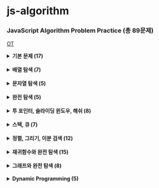# js-algorithm

### JavaScript Algorithm Problem Practice (총 89문제)

[OT](https://github.com/ding-co/js-algorithm/blob/main/OT.md)

<details>
  <summary> <strong> 기본 문제 (17) </strong> </summary>

> - [x] [세 수 중 최솟값](https://github.com/ding-co/js-algorithm/blob/main/Section1/pb01.md)
> - [x] [삼각형 판별](https://github.com/ding-co/js-algorithm/blob/main/Section1/pb02.md)
> - [x] [연필 개수](https://github.com/ding-co/js-algorithm/blob/main/Section1/pb03.md)
> - [x] [1부터 N까지의 합](https://github.com/ding-co/js-algorithm/blob/main/Section1/pb04.md)
> - [x] [최솟값 구하기](https://github.com/ding-co/js-algorithm/blob/main/Section1/pb05.md)
> - [x] [보충 - 내장함수로 최솟값, 최댓값 구하기](https://github.com/ding-co/js-algorithm/blob/main/Section1/pb05-alpha.md)
> - [x] [홀수](https://github.com/ding-co/js-algorithm/blob/main/Section1/pb06.md)
> - [x] [10부제](https://github.com/ding-co/js-algorithm/blob/main/Section1/pb07.md)
> - [x] [추가영상 - forEach, map, filter, reduce 메서드 작동원리](https://github.com/ding-co/js-algorithm/blob/main/Section1/method-additional.md)
> - [x] [일곱난쟁이](https://github.com/ding-co/js-algorithm/blob/main/Section1/pb08.md)
> - [x] [A를 #으로](https://github.com/ding-co/js-algorithm/blob/main/Section1/pb09.md)
> - [x] [문자 찾기](https://github.com/ding-co/js-algorithm/blob/main/Section1/pb10.md)
> - [x] [대문자 찾기](https://github.com/ding-co/js-algorithm/blob/main/Section1/pb11.md)
> - [x] [대문자로 통일](https://github.com/ding-co/js-algorithm/blob/main/Section1/pb12.md)
> - [x] [대소문자 변환](https://github.com/ding-co/js-algorithm/blob/main/Section1/pb13.md)
> - [x] [가장 긴 문자열](https://github.com/ding-co/js-algorithm/blob/main/Section1/pb14.md)
> - [x] [가운데 문자 출력](https://github.com/ding-co/js-algorithm/blob/main/Section1/pb15.md)
> - [x] [중복 문자 제거](https://github.com/ding-co/js-algorithm/blob/main/Section1/pb16.md)
> - [x] [중복 단어 제거](https://github.com/ding-co/js-algorithm/blob/main/Section1/pb17.md)

</details>

<br/>

<details>
  <summary> <strong> 배열 탐색 (7) </strong> </summary>

> - [x] [큰 수 출력](https://github.com/ding-co/js-algorithm/blob/main/Section2/pb01.md)
> - [x] [보이는 학생](https://github.com/ding-co/js-algorithm/blob/main/Section2/pb02.md)
> - [x] [가위바위보](https://github.com/ding-co/js-algorithm/blob/main/Section2/pb03.md)
> - [ ] [점수 계산](#)
> - [ ] [등수 구하기](#)
> - [ ] [격자판 최대 합](#)
> - [ ] [봉우리](#)

</details>

<br/>

<details>
  <summary> <strong> 문자열 탐색 (5) </strong> </summary>

> - [ ] [회문 문자열](#)
> - [ ] [유효한 팰린드롬](#)
> - [ ] [숫자만 추출](#)
> - [ ] [가장 짧은 문자 거리](#)
> - [ ] [문자열 압축](#)

</details>

<br/>

<details>
  <summary> <strong> 완전 탐색 (5) </strong> </summary>

> - [ ] [자리수의 합](#)
> - [ ] [뒤집은 소수](#)
> - [ ] [멘토링](#)
> - [ ] [졸업 선물](#)
> - [ ] [K번째 큰수](#)

</details>

<br/>

<details>
  <summary> <strong> 투 포인터, 슬라이딩 윈도우, 해쉬 (8) </strong> </summary>

> - [ ] [두 배열 합치기](#)
> - [ ] [공통 원소 구하기](#)
> - [ ] [연속 부분 수열1](#)
> - [ ] [연속 부분 수열2](#)
> - [ ] [최대 매출](#)
> - [ ] [학급 회장](#)
> - [ ] [아나그램](#)
> - [ ] [모든 아나그램 찾기](#)

</details>

<br/>

<details>
  <summary> <strong> 스택, 큐 (7) </strong> </summary>

> - [ ] [올바른 괄호](#)
> - [ ] [괄호 문자 제거](#)
> - [ ] [크레인 인형뽑기](#)
> - [ ] [후위식 연산](#)
> - [ ] [쇠막대기](#)
> - [ ] [공주 구하기](#)
> - [ ] [교육과정 설계](#)

</details>

<br/>

<details>
  <summary> <strong> 정렬, 그리기, 이분 검색 (12) </strong> </summary>

> - [ ] [선택 정렬](#)
> - [ ] [버블 정렬](#)
> - [ ] [Special Sort](#)
> - [ ] [삽입 정렬](#)
> - [ ] [LRU](#)
> - [ ] [장난꾸러기 현수](#)
> - [ ] [좌표 정렬](#)
> - [ ] [회의실 배정](#)
> - [ ] [결혼식](#)
> - [ ] [이분 검색](#)
> - [ ] [뮤직비디오](#)
> - [ ] [마구간 정하기](#)

</details>

<br/>

<details>
  <summary> <strong> 재귀함수와 완전 탐색 (15) </strong> </summary>

> - [ ] [재귀함수와 스택 프레임](#)
> - [ ] [이진수 출력](#)
> - [ ] [이진 트리 순회](#)
> - [ ] [부분집합 구하기](#)
> - [ ] [합이 같은 부분집합](#)
> - [ ] [바둑이 승차](#)
> - [ ] [최대 점수 구하기](#)
> - [ ] [중복 순열](#)
> - [ ] [동전 교환](#)
> - [ ] [순열 구하기](#)
> - [ ] [팩토리얼](#)
> - [ ] [조합수](#)
> - [ ] [수열 추측하기](#)
> - [ ] [조합 구하기](#)
> - [ ] [수들의 조합](#)

</details>

<br/>

<details>
  <summary> <strong> 그래프와 완전 탐색 (8) </strong> </summary>

> - [ ] [그래프와 인접행렬](#)
> - [ ] [경로 탐색1](#)
> - [ ] [경로 탐색2](#)
> - [ ] [미로 탐색](#)
> - [ ] [이진 트리 탐색](#)
> - [ ] [송아지 찾기](#)
> - [ ] [섬 나라 아일랜드1](#)
> - [ ] [섬 나라 아일랜드2](#)

</details>

<br/>

<details>
  <summary> <strong> Dynamic Programming (5) </strong> </summary>

> - [ ] [계단 오르기](#)
> - [ ] [돌다리 건너기](#)
> - [ ] [최대 부분 증가 수열](#)
> - [ ] [동전 교환](#)
> - [ ] [최대 점수 구하기](#)

</details>
